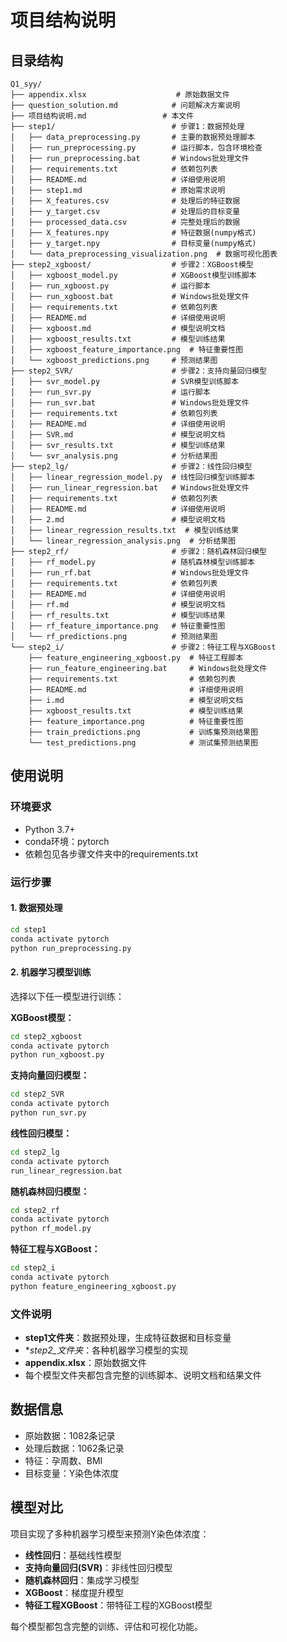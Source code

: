 # 项目结构说明

## 目录结构

```
Q1_syy/
├── appendix.xlsx                    # 原始数据文件
├── question_solution.md            # 问题解决方案说明
├── 项目结构说明.md                 # 本文件
├── step1/                          # 步骤1：数据预处理
│   ├── data_preprocessing.py       # 主要的数据预处理脚本
│   ├── run_preprocessing.py        # 运行脚本，包含环境检查
│   ├── run_preprocessing.bat       # Windows批处理文件
│   ├── requirements.txt            # 依赖包列表
│   ├── README.md                   # 详细使用说明
│   ├── step1.md                    # 原始需求说明
│   ├── X_features.csv              # 处理后的特征数据
│   ├── y_target.csv                # 处理后的目标变量
│   ├── processed_data.csv          # 完整处理后的数据
│   ├── X_features.npy              # 特征数据(numpy格式)
│   ├── y_target.npy                # 目标变量(numpy格式)
│   └── data_preprocessing_visualization.png  # 数据可视化图表
├── step2_xgboost/                  # 步骤2：XGBoost模型
│   ├── xgboost_model.py            # XGBoost模型训练脚本
│   ├── run_xgboost.py              # 运行脚本
│   ├── run_xgboost.bat             # Windows批处理文件
│   ├── requirements.txt            # 依赖包列表
│   ├── README.md                   # 详细使用说明
│   ├── xgboost.md                  # 模型说明文档
│   ├── xgboost_results.txt         # 模型训练结果
│   ├── xgboost_feature_importance.png  # 特征重要性图
│   └── xgboost_predictions.png     # 预测结果图
├── step2_SVR/                      # 步骤2：支持向量回归模型
│   ├── svr_model.py                # SVR模型训练脚本
│   ├── run_svr.py                  # 运行脚本
│   ├── run_svr.bat                 # Windows批处理文件
│   ├── requirements.txt            # 依赖包列表
│   ├── README.md                   # 详细使用说明
│   ├── SVR.md                      # 模型说明文档
│   ├── svr_results.txt             # 模型训练结果
│   └── svr_analysis.png            # 分析结果图
├── step2_lg/                       # 步骤2：线性回归模型
│   ├── linear_regression_model.py  # 线性回归模型训练脚本
│   ├── run_linear_regression.bat   # Windows批处理文件
│   ├── requirements.txt            # 依赖包列表
│   ├── README.md                   # 详细使用说明
│   ├── 2.md                        # 模型说明文档
│   ├── linear_regression_results.txt  # 模型训练结果
│   └── linear_regression_analysis.png  # 分析结果图
├── step2_rf/                       # 步骤2：随机森林回归模型
│   ├── rf_model.py                 # 随机森林模型训练脚本
│   ├── run_rf.bat                  # Windows批处理文件
│   ├── requirements.txt            # 依赖包列表
│   ├── README.md                   # 详细使用说明
│   ├── rf.md                       # 模型说明文档
│   ├── rf_results.txt              # 模型训练结果
│   ├── rf_feature_importance.png   # 特征重要性图
│   └── rf_predictions.png          # 预测结果图
└── step2_i/                        # 步骤2：特征工程与XGBoost
    ├── feature_engineering_xgboost.py  # 特征工程脚本
    ├── run_feature_engineering.bat     # Windows批处理文件
    ├── requirements.txt                # 依赖包列表
    ├── README.md                       # 详细使用说明
    ├── i.md                            # 模型说明文档
    ├── xgboost_results.txt             # 模型训练结果
    ├── feature_importance.png          # 特征重要性图
    ├── train_predictions.png           # 训练集预测结果图
    └── test_predictions.png            # 测试集预测结果图
```

## 使用说明

### 环境要求
- Python 3.7+
- conda环境：pytorch
- 依赖包见各步骤文件夹中的requirements.txt

### 运行步骤

#### 1. 数据预处理
```bash
cd step1
conda activate pytorch
python run_preprocessing.py
```

#### 2. 机器学习模型训练
选择以下任一模型进行训练：

**XGBoost模型：**
```bash
cd step2_xgboost
conda activate pytorch
python run_xgboost.py
```

**支持向量回归模型：**
```bash
cd step2_SVR
conda activate pytorch
python run_svr.py
```

**线性回归模型：**
```bash
cd step2_lg
conda activate pytorch
run_linear_regression.bat
```

**随机森林回归模型：**
```bash
cd step2_rf
conda activate pytorch
python rf_model.py
```

**特征工程与XGBoost：**
```bash
cd step2_i
conda activate pytorch
python feature_engineering_xgboost.py
```

### 文件说明
- **step1文件夹**：数据预处理，生成特征数据和目标变量
- **step2_*文件夹**：各种机器学习模型的实现
- **appendix.xlsx**：原始数据文件
- 每个模型文件夹都包含完整的训练脚本、说明文档和结果文件

## 数据信息
- 原始数据：1082条记录
- 处理后数据：1062条记录
- 特征：孕周数、BMI
- 目标变量：Y染色体浓度

## 模型对比
项目实现了多种机器学习模型来预测Y染色体浓度：
- **线性回归**：基础线性模型
- **支持向量回归(SVR)**：非线性回归模型
- **随机森林回归**：集成学习模型
- **XGBoost**：梯度提升模型
- **特征工程XGBoost**：带特征工程的XGBoost模型

每个模型都包含完整的训练、评估和可视化功能。
